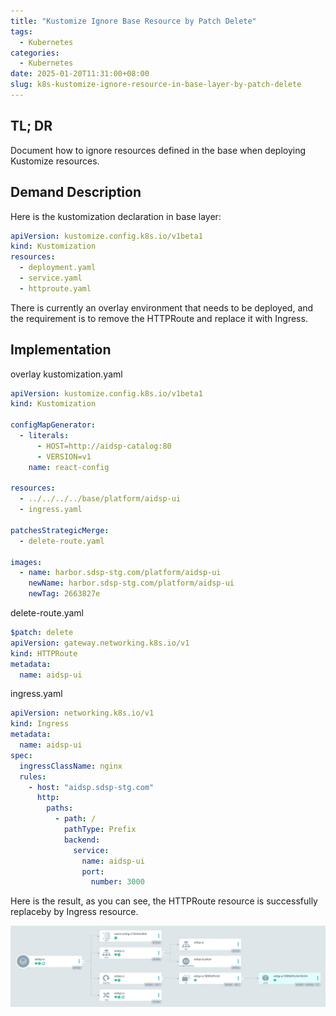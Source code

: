 ```yaml
---
title: "Kustomize Ignore Base Resource by Patch Delete"
tags:
  - Kubernetes
categories:
  - Kubernetes
date: 2025-01-20T11:31:00+08:00
slug: k8s-kustomize-ignore-resource-in-base-layer-by-patch-delete
---
```


## TL; DR

Document how to ignore resources defined in the base when deploying Kustomize resources.

## Demand Description

Here is the kustomization declaration in base layer:

```yaml
apiVersion: kustomize.config.k8s.io/v1beta1
kind: Kustomization
resources:
  - deployment.yaml
  - service.yaml
  - httproute.yaml
```

There is currently an overlay environment that needs to be deployed, and the requirement is to remove the HTTPRoute and replace it with Ingress.

## Implementation

overlay kustomization.yaml

```yaml
apiVersion: kustomize.config.k8s.io/v1beta1
kind: Kustomization

configMapGenerator:
  - literals:
      - HOST=http://aidsp-catalog:80
      - VERSION=v1
    name: react-config

resources:
  - ../../../../base/platform/aidsp-ui
  - ingress.yaml

patchesStrategicMerge:
  - delete-route.yaml

images:
  - name: harbor.sdsp-stg.com/platform/aidsp-ui
    newName: harbor.sdsp-stg.com/platform/aidsp-ui
    newTag: 2663827e
```

delete-route.yaml

```yaml
$patch: delete
apiVersion: gateway.networking.k8s.io/v1
kind: HTTPRoute
metadata:
  name: aidsp-ui
```

ingress.yaml

```yaml
apiVersion: networking.k8s.io/v1
kind: Ingress
metadata:
  name: aidsp-ui
spec:
  ingressClassName: nginx
  rules:
    - host: "aidsp.sdsp-stg.com"
      http:
        paths:
          - path: /
            pathType: Prefix
            backend:
              service:
                name: aidsp-ui
                port:
                  number: 3000
```

Here is the result, as you can see, the HTTPRoute resource is successfully replaceby by Ingress resource.

![](image.png)
